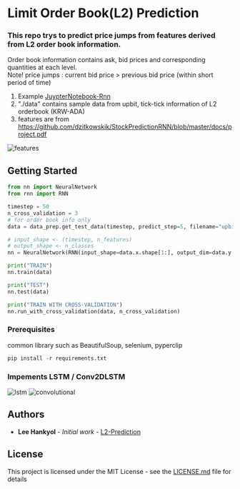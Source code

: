 # Limit Order Book(L2) Prediction

### This repo trys to predict price jumps from features derived from L2 order book information.    
Order book information contains ask, bid prices and corresponding quantities at each level.  
Note! price jumps : current bid price > previous bid price (within short period of time) 

1. Example [JuypterNotebook-Rnn](https://github.com/miroblog/limit_orderbook_prediction/blob/master/nn_example.ipynb)  
2. "./data" contains sample data from upbit, tick-tick information of L2 orderbook (KRW-ADA)  
3. features are from https://github.com/dzitkowskik/StockPredictionRNN/blob/master/docs/project.pdf        

![features](https://github.com/miroblog/limit_orderbook_prediction/blob/master/features.png)  

## Getting Started

```python
from nn import NeuralNetwork
from rnn import RNN

timestep = 50
n_cross_validation = 3
# for order book info only
data = data_prep.get_test_data(timestep, predict_step=5, filename="upbit_l2_orderbook_ADA")

# input_shape <- (timestep, n_features)
# output_shape <- n_classes
nn = NeuralNetwork(RNN(input_shape=data.x.shape[1:], output_dim=data.y.shape[1]), class_weight={0: 1., 1: 1., 2: 1.})

print("TRAIN")
nn.train(data)

print("TEST")
nn.test(data)

print("TRAIN WITH CROSS-VALIDATION")
nn.run_with_cross_validation(data, n_cross_validation)

```

### Prerequisites

common library such as BeautifulSoup, selenium, pyperclip

```python
pip install -r requirements.txt
```
### Impements LSTM / Conv2DLSTM 
![lstm](https://github.com/miroblog/limit_orderbook_prediction/blob/master/lstm.jpg)
![convolutional](https://github.com/miroblog/limit_orderbook_prediction/blob/master/convolutional.png)

## Authors

* **Lee Hankyol** - *Initial work* - [L2-Prediction](https://github.com/miroblog/limit_orderbook_prediction)

## License

This project is licensed under the MIT License - see the [LICENSE.md](LICENSE.md) file for details

